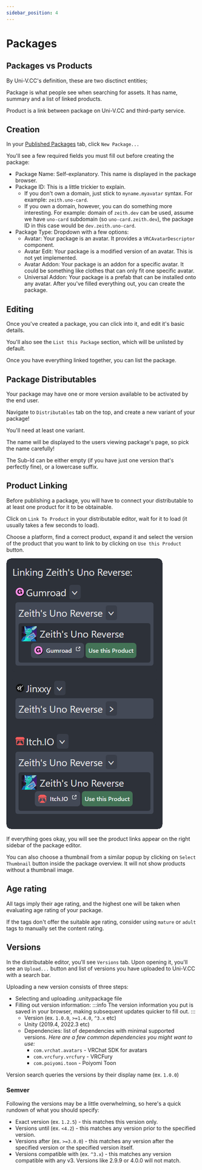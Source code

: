 ```yaml
---
sidebar_position: 4
---
```


# Packages

## Packages vs Products

By Uni-V.CC's definition, these are two disctinct entities;

Package is what people see when searching for assets. It has name, summary and a list of linked products.

Product is a link between package on Uni-V.CC and third-party service.

## Creation

In your [Published Packages](https://uni-v.cc/dash/my-packages) tab, click `New Package...`

You'll see a few required fields you must fill out before creating the package:

- Package Name: Self-explanatory. This name is displayed in the package browser.
- Package ID: This is a little trickier to explain. 
  - If you don't own a domain, just stick to `myname.myavatar` syntax. For example: `zeith.uno-card`.
  - If you own a domain, however, you can do something more interesting. For example: domain of `zeith.dev` can be used, assume we have `uno-card` subdomain (so `uno-card.zeith.dev`), the package ID in this case would be `dev.zeith.uno-card`.
- Package Type: Dropdown with a few options:
  - Avatar: Your package is an avatar. It provides a `VRCAvatarDescriptor` component.
  - Avatar Edit: Your package is a modified version of an avatar. This is not yet implemented.
  - Avatar Addon: Your package is an addon for a specific avatar. It could be something like clothes that can only fit one specific avatar.
  - Universal Addon: Your package is a prefab that can be installed onto any avatar.
After you've filled everything out, you can create the package.

## Editing

Once you've created a package, you can click into it, and edit it's basic details.

You'll also see the `List this Package` section, which will be unlisted by default.

Once you have everything linked together, you can list the package.

## Package Distributables

Your package may have one or more version available to be activated by the end user.

Navigate to `Distributables` tab on the top, and create a new variant of your package!

You'll need at least one variant.

The name will be displayed to the users viewing package's page, so pick the name carefully!

The Sub-Id can be either empty (if you have just one version that's perfectly fine), or a lowercase suffix.

## Product Linking

Before publishing a package, you will have to connect your distributable to at least one product for it to be obtainable.

Click on `Link To Product` in your distributable editor, wait for it to load (it usually takes a few seconds to load).

Choose a platform, find a correct product, expand it and select the version of the product that you want to link to by clicking on `Use this Product` button.

![](./img/product-link.png)

If everything goes okay, you will see the product links appear on the right sidebar of the package editor.

You can also choose a thumbnail from a similar popup by clicking on `Select Thumbnail` button inside the package overview. It will not show products without a thumbnail image.

## Age rating

All tags imply their age rating, and the highest one will be taken when evaluating age rating of your package.

If the tags don't offer the suitable age rating, consider using `mature` or `adult` tags to manually set the content rating.

## Versions

In the distributable editor, you'll see `Versions` tab. Upon opening it, you'll see an `Upload...` button and list of versions you have uploaded to Uni-V.CC with a search bar.

Uploading a new version consists of three steps:
- Selecting and uploading .unitypackage file
- Filling out version information:
  :::info
  The version information you put is saved in your browser, making subsequent updates quicker to fill out.
  :::
  - Version (ex. `1.0.0`, `>=1.4.0`, `^3.x` etc)
  - Unity (2019.4, 2022.3 etc)
  - Dependencies: list of dependencies with minimal supported versions.
    *Here are a few common dependencies you might want to use:*
    - `com.vrchat.avatars` - VRChat SDK for avatars
    - `com.vrcfury.vrcfury` - VRCFury
    - `com.poiyomi.toon` - Poiyomi Toon

Version search queries the versions by their display name (ex. `1.0.0`)

### Semver

Following the versions may be a little overwhelming, so here's a quick rundown of what you should specify:

- Exact version (ex. `1.2.5`) - this matches this version only.
- Versions until (ex. `<4.2`) - this matches any version prior to the specified version.
- Versions after (ex. `>=3.0.0`) - this matches any version after the specified version or the specified version itself.
- Versions compatible with (ex. `^3.x`) - this matches any version compatible with any v3. Versions like 2.9.9 or 4.0.0 will not match.